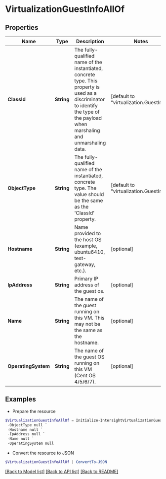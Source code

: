 # VirtualizationGuestInfoAllOf
## Properties

Name | Type | Description | Notes
------------ | ------------- | ------------- | -------------
**ClassId** | **String** | The fully-qualified name of the instantiated, concrete type. This property is used as a discriminator to identify the type of the payload when marshaling and unmarshaling data. | [default to "virtualization.GuestInfo"]
**ObjectType** | **String** | The fully-qualified name of the instantiated, concrete type. The value should be the same as the &#39;ClassId&#39; property. | [default to "virtualization.GuestInfo"]
**Hostname** | **String** | Name provided to the host OS (example, ubuntu6410, test-gateway, etc.). | [optional] 
**IpAddress** | **String** | Primary IP address of the guest os. | [optional] 
**Name** | **String** | The name of the guest running on this VM. This may not be the same as the hostname. | [optional] 
**OperatingSystem** | **String** | The name of the guest OS running on this VM (Cent OS 4/5/6/7). | [optional] 

## Examples

- Prepare the resource
```powershell
$VirtualizationGuestInfoAllOf = Initialize-IntersightVirtualizationGuestInfoAllOf  -ClassId null `
 -ObjectType null `
 -Hostname null `
 -IpAddress null `
 -Name null `
 -OperatingSystem null
```

- Convert the resource to JSON
```powershell
$VirtualizationGuestInfoAllOf | ConvertTo-JSON
```

[[Back to Model list]](../README.md#documentation-for-models) [[Back to API list]](../README.md#documentation-for-api-endpoints) [[Back to README]](../README.md)

